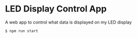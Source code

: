 # LED Display Control App

A web app to control what data is displayed on my LED display

```$ npm run start```
